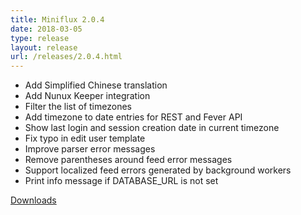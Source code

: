 ```yaml
---
title: Miniflux 2.0.4
date: 2018-03-05
type: release
layout: release
url: /releases/2.0.4.html
---
```

* Add Simplified Chinese translation
* Add Nunux Keeper integration
* Filter the list of timezones
* Add timezone to date entries for REST and Fever API
* Show last login and session creation date in current timezone
* Fix typo in edit user template
* Improve parser error messages
* Remove parentheses around feed error messages
* Support localized feed errors generated by background workers
* Print info message if DATABASE_URL is not set

[Downloads](https://github.com/miniflux/v2/releases/tag/2.0.4)
